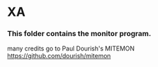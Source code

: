 # XA
### This folder contains the monitor program.
many credits go to Paul Dourish's MITEMON https://github.com/dourish/mitemon
